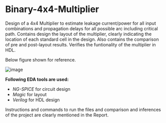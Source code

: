 # Binary-4x4-Multiplier
Design of a 4x4 Multiplier to estimate leakage current/power for all input combinations and
propagation delays for all possible arc including critical path. Contains design the layout of the
multiplier, clearly indicating the location of each standard cell in the design. Also contains the comparison of pre and post-layout results. 
Verifies the funtionality of the multiplier in HDL. 

Below figure shown for reference.

![image](https://user-images.githubusercontent.com/101704193/233776224-e62b2099-20fd-49e9-9285-921aee76c664.png)

**Following EDA tools are used:**
- *NG-SPICE* for circuit design
- *Magic* for layout
- *Verilog* for HDL design

Instructions and commands to run the files and comparison and inferences of the project are clearly mentioned in the Report.
